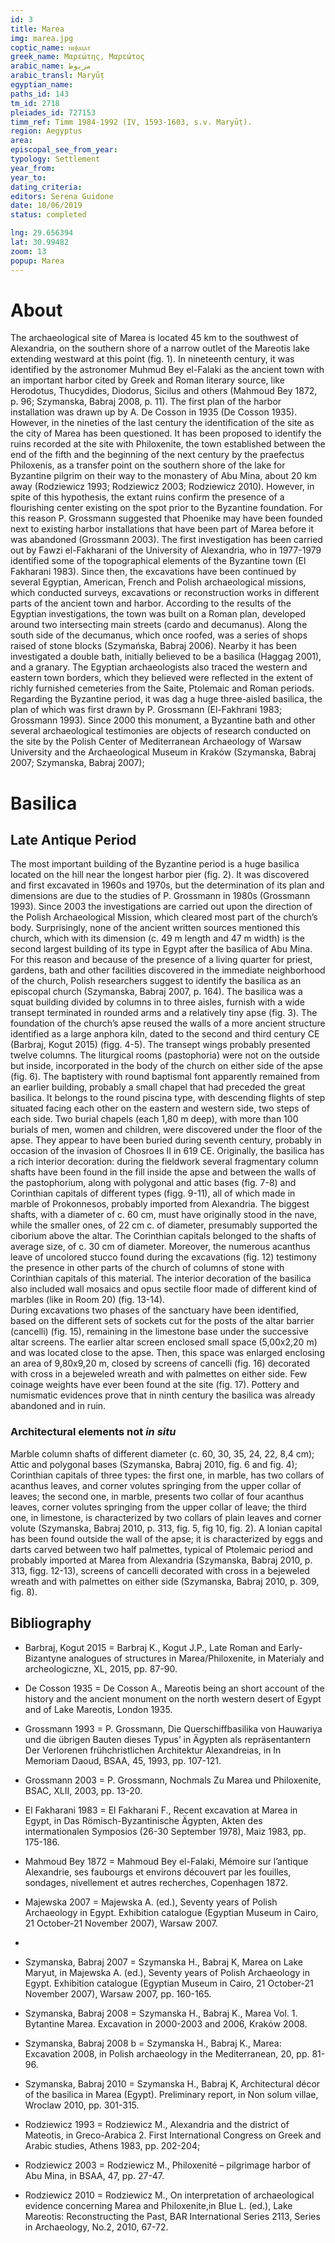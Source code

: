 ```yaml
---
id: 3
title: Marea
img: marea.jpg
coptic_name: ⲛⲓⲫⲁⲓⲁⲧ
greek_name: Μαρεώτης, Μαρεώτος
arabic_name: مريوط
arabic_transl: Maryūṭ
egyptian_name:
paths_id: 143
tm_id: 2718
pleiades_id: 727153
timm_ref: Timm 1984-1992 (IV, 1593-1603, s.v. Maryūṭ).
region: Aegyptus
area:
episcopal_see_from_year:
typology: Settlement
year_from:
year_to:
dating_criteria:
editors: Serena Guidone
date: 10/06/2019
status: completed

lng: 29.656394
lat: 30.99482
zoom: 13
popup: Marea
---
```


# About

The archaeological site of Marea is located 45 km to the southwest of Alexandria, on the southern shore of a narrow outlet of the Mareotis lake extending westward at this point (fig. 1). In nineteenth century, it was identified by the astronomer Muhmud Bey el-Falaki as the ancient town with an important harbor cited by Greek and Roman literary source, like Herodotus, Thucydides, Diodorus, Sicilus and others (Mahmoud Bey 1872, p. 96; Szymanska, Babraj 2008, p. 11). The first plan of the harbor installation was drawn up by A. De Cosson in 1935 (De Cosson 1935). However, in the nineties of the last century the identification of the site as the city of Marea has been questioned. It has been proposed to identify the ruins recorded at the site with Philoxenite, the town established between the end of the fifth and the beginning of the next century by the praefectus Philoxenis, as a transfer point on the southern shore of the lake for Byzantine pilgrim on their way to the monastery of Abu Mina, about 20 km away (Rodziewicz 1993; Rodziewicz 2003; Rodziewicz 2010). However, in spite of this hypothesis, the extant ruins confirm the presence of a flourishing center existing on the spot prior to the Byzantine foundation. For this reason P. Grossmann suggested that Phoenike may have been founded next to existing harbor installations that have been part of Marea before it was abandoned (Grossmann 2003).
The first investigation has been carried out by Fawzi el-Fakharani of the University of Alexandria, who in 1977-1979 identified some of the topographical elements of the Byzantine town (El Fakharani 1983). Since then, the excavations have been continued by several Egyptian, American, French and Polish archaeological missions, which conducted surveys, excavations or reconstruction works in different parts of the ancient town and harbor.
According to the results of the Egyptian investigations, the town was built on a Roman plan, developed around two intersecting main streets (cardo and decumanus). Along the south side of the decumanus, which once roofed, was a series of shops raised of stone blocks (Szymańska, Babraj 2006). Nearby it has been investigated a double bath, initially believed to be a basilica (Haggag 2001), and a granary. The Egyptian archaeologists also traced the western and eastern town borders, which they believed were reflected in the extent of richly furnished cemeteries from the Saite, Ptolemaic and Roman periods. Regarding the Byzantine period, it was dag a huge three-aisled basilica, the plan of which was first drawn by P. Grossmann (El-Fakhrani 1983; Grossmann 1993). Since 2000 this monument, a Byzantine bath and other several archaeological testimonies are objects of research conducted on the site by the Polish Center of Mediterranean Archaeology of Warsaw University and the Archaeological Museum in Krakόw (Szymanska, Babraj 2007; Szymanska, Babraj 2007);

# Basilica

## Late Antique Period

The most important building of the Byzantine period is a huge basilica located on the hill near the longest harbor pier (fig. 2). It was discovered and first excavated in 1960s and 1970s, but the determination of its plan and dimensions are due to the studies of P. Grossmann in 1980s (Grossmann 1993). Since 2003 the investigations are carried out upon the direction of the Polish Archaeological Mission, which cleared most part of the church’s body. Surprisingly, none of the ancient written sources mentioned this church, which with its dimension (c. 49 m length and 47 m width) is the second largest building of its type in Egypt after the basilica of Abu Mina. For this reason and because of the presence of a living quarter for priest, gardens, bath and other facilities discovered in the immediate neighborhood of the church, Polish researchers suggest to identify the basilica as an episcopal church (Szymanska, Babraj 2007, p. 164).
The basilica was a squat building divided by columns in to three aisles, furnish with a wide transept terminated in rounded arms and a relatively tiny apse (fig. 3). The foundation of the church’s apse reused the walls of a more ancient structure identified as a large anphora kiln, dated to the second and third century CE (Barbraj, Kogut 2015) (figg. 4-5). The transept wings probably presented twelve columns. The liturgical rooms (pastophoria) were not on the outside but inside, incorporated in the body of the church on either side of the apse (fig. 6). The baptistery with round baptismal font apparently remained from an earlier building, probably a small chapel that had preceded the great basilica. It belongs to the round piscina type, with descending flights of step situated facing each other on the eastern and western side, two steps of each side.
Two burial chapels (each 1,80 m deep), with more than 100 burials of men, women and children, were discovered under the floor of the apse. They appear to have been buried during seventh century, probably in occasion of the invasion of Chosroes II in 619 CE.
Originally, the basilica has a rich interior decoration: during the fieldwork several fragmentary column shafts have been found in the fill inside the apse and between the walls of the pastophorium, along with polygonal and attic bases (fig. 7-8) and Corinthian capitals of different types (figg. 9-11), all of which made in marble of Prokonnesos, probably imported from Alexandria. The biggest shafts, with a diameter of c. 60 cm, must have originally stood in the nave, while the smaller ones, of 22 cm c. of diameter, presumably supported the ciborium above the altar. The Corinthian capitals belonged to the shafts of average size, of c. 30 cm of diameter. Moreover, the numerous acanthus leave of uncolored stucco found during the excavations (fig. 12) testimony the presence in other parts of the church of columns of stone with Corinthian capitals of this material.
The interior decoration of the basilica also included wall mosaics and opus sectile floor made of different kind of marbles (like in Room 20) (fig. 13-14).  
During excavations two phases of the sanctuary have been identified, based on the different sets of sockets cut for the posts of the altar barrier (cancelli) (fig. 15), remaining in the limestone base under the successive altar screens. The earlier altar screen enclosed small space (5,00x2,20 m) and was located close to the apse. Then, this space was enlarged enclosing an area of 9,80x9,20 m, closed by screens of cancelli (fig. 16) decorated with cross in a bejeweled wreath and with palmettes on either side. Few coinage weights have ever been found at the site (fig. 17). Pottery and numismatic evidences prove that in ninth century the basilica was already abandoned and in ruin.

### Architectural elements not _in situ_

Marble column shafts of different diameter (c. 60, 30, 35, 24, 22, 8,4 cm); Attic and polygonal bases (Szymanska, Babraj 2010, fig. 6 and fig. 4); Corinthian capitals of three types: the first one, in marble, has two collars of acanthus leaves, and corner volutes springing from the upper collar of leaves; the second one, in marble, presents two collar of four acanthus leaves, corner volutes springing from the upper collar of leave; the third one, in limestone, is characterized by two collars of plain leaves and corner volute (Szymanska, Babraj 2010, p. 313, fig. 5, fig 10, fig. 2). A Ionian capital has been found outside the wall of the apse; it is characterized by eggs and darts carved between two half palmettes, typical of Ptolemaic period and probably imported at Marea from Alexandria (Szymanska, Babraj 2010, p. 313, figg. 12-13), screens of cancelli decorated with cross in a bejeweled wreath and with palmettes on either side (Szymanska, Babraj 2010, p. 309, fig. 8).

## Bibliography

- Barbraj, Kogut 2015 = Barbraj K., Kogut J.P., Late Roman and Early-Bizantyne analogues of structures in Marea/Philoxenite, in Materialy and archeologiczne, XL, 2015, pp. 87-90.

- De Cosson 1935 = De Cosson A., Mareotis being an short account of the history and the ancient monument on the north western desert of Egypt and of Lake Mareotis, London 1935.

- Grossmann 1993 = P. Grossmann, Die Querschiffbasilika von Hauwariya und die übrigen Bauten dieses Typus’ in Ägypten als repräsentantern Der Verlorenen frühchristlichen Architektur Alexandreias, in In Memoriam Daoud, BSAA, 45, 1993, pp. 107-121.

- Grossmann 2003 = P. Grossmann, Nochmals Zu Marea und Philoxenite, BSAC, XLII, 2003, pp. 13-20.

- El Fakharani 1983 = El Fakharani F., Recent excavation at Marea in Egypt, in Das Römisch-Byzantinische Ägypten, Akten des intermationalen Symposios (26-30 September 1978), Maiz 1983, pp. 175-186.

- Mahmoud Bey 1872 = Mahmoud Bey el-Falaki, Mémoire sur l’antique Alexandrie, ses faubourgs et environs découvert par les fouilles, sondages, nivellement et autres recherches, Copenhagen 1872.

- Majewska 2007 = Majewska A. (ed.), Seventy years of Polish Archaeology in Egypt. Exhibition catalogue (Egyptian Museum in Cairo, 21 October-21 November 2007), Warsaw 2007.
-
- Szymanska, Babraj 2007 = Szymanska H., Babraj K, Marea on Lake Maryut, in Majewska A. (ed.), Seventy years of Polish Archaeology in Egypt. Exhibition catalogue (Egyptian Museum in Cairo, 21 October-21 November 2007), Warsaw 2007, pp. 160-165.

- Szymanska, Babraj 2008 = Szymanska H., Babraj K., Marea Vol. 1. Bytantine Marea. Excavation in 2000-2003 and 2006, Krakόw 2008.

- Szymanska, Babraj 2008 b = Szymanska H., Babraj K., Marea: Excavation 2008, in Polish archaeology in the Mediterranean, 20, pp. 81-96.

- Szymanska, Babraj 2010 = Szymanska H., Babraj K, Architectural décor of the basilica in Marea (Egypt). Preliminary report, in Non solum villae, Wroclaw 2010, pp. 301-315.

- Rodziewicz 1993 = Rodziewicz M., Alexandria and the district of Mateotis, in Greco-Arabica 2. First International Congress on Greek and Arabic studies, Athens 1983, pp. 202-204;

- Rodziewicz 2003 = Rodziewicz M., Philoxenité – pilgrimage harbor of Abu Mina, in BSAA, 47, pp. 27-47.

- Rodziewicz 2010 = Rodziewicz M., On interpretation of archaeological evidence concerning Marea and Philoxenite,in Blue L. (ed.), Lake Mareotis: Reconstructing the Past, BAR International Series 2113, Series in Archaeology, No.2, 2010, 67-72.
